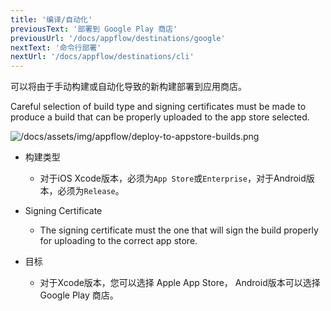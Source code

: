```yaml
---
title: '编译/自动化'
previousText: '部署到 Google Play 商店'
previousUrl: '/docs/appflow/destinations/google'
nextText: '命令行部署'
nextUrl: '/docs/appflow/destinations/cli'
---
```


可以将由于手动构建或自动化导致的新构建部署到应用商店。

Careful selection of build type and signing certificates must be made to produce a build that can be properly uploaded to the app store selected.

![/docs/assets/img/appflow/deploy-to-appstore-builds.png](/docs/assets/img/appflow/deploy-to-appstore-builds.png)

- 构建类型
    - 对于iOS Xcode版本，必须为` App Store `或` Enterprise `，对于Android版本，必须为` Release `。

- Signing Certificate
    - The signing certificate must the one that will sign the build properly for uploading to the correct app store.

- 目标
    - 对于Xcode版本，您可以选择 Apple App Store， Android版本可以选择 Google Play 商店。
